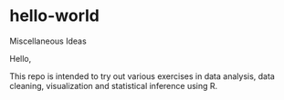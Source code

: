 # hello-world
Miscellaneous Ideas

Hello,

This repo is intended to try out various exercises in data analysis, data cleaning, visualization and statistical inference using R.
